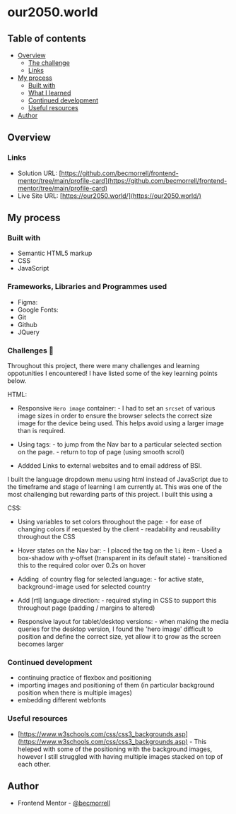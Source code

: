 # our2050.world 



## Table of contents

- [Overview](#overview)
  - [The challenge](#the-challenge)
  - [Links](#links)
- [My process](#my-process)
  - [Built with](#built-with)
  - [What I learned](#what-i-learned)
  - [Continued development](#continued-development)
  - [Useful resources](#useful-resources)
- [Author](#author)

## Overview


### Links

- Solution URL: [https://github.com/becmorrell/frontend-mentor/tree/main/profile-card](https://github.com/becmorrell/frontend-mentor/tree/main/profile-card)
- Live Site URL: [https://our2050.world/](https://our2050.world/)

## My process

### Built with

- Semantic HTML5 markup
- CSS 
- JavaScript

### Frameworks, Libraries and Programmes used

- Figma: 
- Google Fonts:
- Git 
- Github 
- JQuery


### Challenges 🧠

Throughout this project, there were many challenges and learning oppotunities I encountered! I have listed some of the key learning points below.

HTML: 
- Responsive `Hero image` container: 
                - I had to set an `srcset` of various image sizes in order to ensure the browser selects the correct size image for the device being used. This helps avoid using a larger image than is required. 

- Using <a> tags:
                - to jump from the Nav bar to a particular selected section on the page. 
                - return to top of page (using smooth scroll)
- Addded Links to external websites and to email address of BSI.

I built the language dropdown menu using html instead of JavaScript due to the timeframe and stage of learning I am currently at. This was one of the most challenging but rewarding parts of this project. I built this using a 


CSS: 
- Using variables to set colors throughout the page:
                                - for ease of changing colors if requested by the client 
                                - readability and reusability throughout the CSS 

- Hover states on the Nav bar:
                        - I placed the <a> tag on the `li` item 
                        - Used a box-shadow with y-offset (transparent in its default state)
                        - transitioned this to the required color over 0.2s on hover 

- Adding <img> of country flag for selected language:
                                    - for active state, background-image used for selected country 

- Add [rtl] language direction:
                        - required styling in CSS to support this throughout page (padding / margins to altered)

- Responsive layout for tablet/desktop versions:
                                    - when making the media queries for the desktop version, I found the 'hero image' difficult to position and define the correct size, yet allow it to grow as the screen becomes larger

### Continued development

- continuing practice of flexbox and positioning 
- importing images and positioning of them (in particular background position when there is multiple images)
- embedding different webfonts 


### Useful resources

- [https://www.w3schools.com/css/css3_backgrounds.asp](https://www.w3schools.com/css/css3_backgrounds.asp) - This heleped with some of the positioning with the background images, however I still struggled with having multiple images stacked on top of each other.


## Author

- Frontend Mentor - [@becmorrell](https://www.frontendmentor.io/profile/becmorrell)

